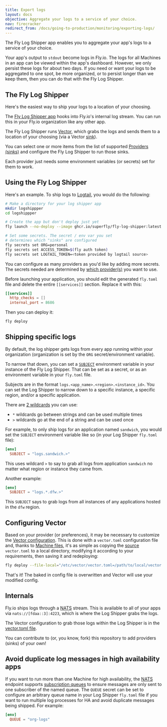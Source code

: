 ```yaml
---
title: Export logs
layout: docs
objective: Aggregate your logs to a service of your choice.
nav: firecracker
redirect_from: /docs/going-to-production/monitoring/exporting-logs/
---
```


The Fly Log Shipper app enables you to aggregate your app's logs to a service of your choice.

Your app's output to `stdout` become logs in Fly.io. The logs for all Machines in an app can be viewed within the app's dashboard. However, we only persist these logs for about two days. If you need or want your logs to be aggregated to one spot, be more organized, or to persist longer than we keep them, then you can do that with the Fly Log Shipper.

## The Fly Log Shipper

Here's the easiest way to ship your logs to a location of your choosing.

The [Fly Log Shipper app](https://github.com/superfly/fly-log-shipper+external) hooks into Fly.io's internal log stream. You can run this in your Fly.io organization like any other app.

The Fly Log Shipper runs [Vector](https://vector.dev/+external), which grabs the logs and sends them to a location of your choosing (via a Vector [sink](https://vector.dev/docs/reference/configuration/sinks/+external)).

You can select one or more items from the list of supported [Providers (sinks)](https://github.com/superfly/fly-log-shipper#provider-configuration+external) and configure the Fly Log Shipper to run those sinks.

Each provider just needs some environment variables (or secrets) set for them to work.

## Using the Fly Log Shipper

Here's an example. To ship logs to [Logtail](https://betterstack.com/logtail+external), you would do the following:

```bash
# Make a directory for your log shipper app
mkdir logshippper
cd logshippper

# Create the app but don't deploy just yet
fly launch --no-deploy --image ghcr.io/superfly/fly-log-shipper:latest

# Set some secrets. The secret / env var you set
# determines which "sinks" are configured
fly secrets set ORG=personal
fly secrets set ACCESS_TOKEN=$(fly auth token)
fly secrets set LOGTAIL_TOKEN=<token provided by logtail source>
```

You can configure as many providers as you'd like by adding more secrets. The secrets needed are determined by [which provider(s)](https://github.com/superfly/fly-log-shipper#provider-configuration+external) you want to use.

Before launching your application, you should edit the generated `fly.toml` file and delete the entire `[[services]]` section. Replace it with this:

```toml
[[services]]
  http_checks = []
  internal_port = 8686
```

Then you can deploy it:

```cmd
fly deploy
```

## Shipping specific logs

By default, the log shipper gets logs from every app running within your organization (organization is set by the `ORG` secret/environment variable).

To narrow that down, you can set a [`SUBJECT`](https://github.com/superfly/fly-log-shipper#subject+external) environment variable in your instance of the Fly Log Shipper. That can be set as a secret, or as an environment variable in your `fly.toml` file.

Subjects are in the format `logs.<app_name>.<region>.<instance_id>`. You can set the Log Shipper to narrow down to a specific instance, a specific region, and/or a specific application.

There are [2 wildcards](https://docs.nats.io/nats-concepts/subjects#wildcards+external) you can use:

* `*` wildcards go between strings and can be used multiple times
* `>` wildcards go at the end of a string and can be used once

For example, to only ship logs for an application named `sandwich`, you would set the `SUBJECT` environment variable like so (in your Log Shipper `fly.toml` file):

```toml
[env]
  SUBJECT = "logs.sandwich.>"
```

This uses wildcard `>` to say to grab all logs from application `sandwich` no matter what region or instance they came from.

Another example:

```toml
[env]
  SUBJECT = "logs.*.dfw.>"
```

This `SUBJECT` says to grab logs from all instances of any applications hosted in the `dfw` region.

## Configuring Vector

Based on your provider (or preferences), it may be necessary to customize the [Vector configuration](https://vector.dev/docs/reference/configuration/+external). This is done with a `vector.toml` configuration file and, thanks to [Machine files](/docs/reference/configuration/#the-files-section), it's as simple as copying the [source](https://github.com/superfly/fly-log-shipper/blob/3b780b3a3c68fdbbbb55430d7d9ff1eb377fdbf0/vector-configs/vector.toml+external) `vector.toml` to a local directory, modifying it according to your requirements, then saving it and redeploying:

```sh
fly deploy --file-local="/etc/vector/vector.toml=/path/to/local/vector.toml"
```

That's it! The baked in config file is overwritten and Vector will use your modified config.

## Internals

Fly.io ships logs through a [NATS](https://nats.io+external) stream. This is available to all of your apps via `nats://[fdaa::3]:4223`, which is where the Log Shipper grabs the logs.

The Vector configuration to grab those logs within the Log Shipper is in the [vector.toml file](https://github.com/superfly/fly-log-shipper/blob/main/vector-configs/vector.toml+external).

You can contribute to (or, you know, fork) this repository to add providers (sinks) of your own!

## Avoid duplicate log messages in high availability apps

If you want to run more than one Machine for high availability, the [NATS](https://docs.nats.io/) endpoint supports [subscription queues](https://docs.nats.io/nats-concepts/core-nats/queue) to ensure messages are only sent to one subscriber of the named queue. The `QUEUE` secret can be set to configure an arbitrary queue name in your Log Shipper `fly.toml` file if you want to run multiple log processes for HA and avoid duplicate messages being shipped. For example:

```toml
[env]
  QUEUE = "org-logs"
```
